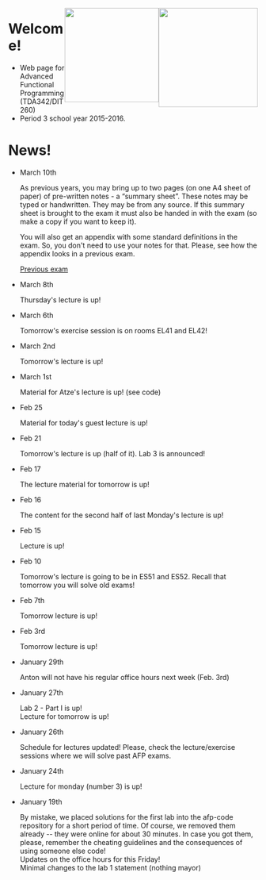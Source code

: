 <!-- Added weird extra section, because otherwise Alejandro's does not appear -->
<!-- ## Empty -->
<!-- --- -->

<img style="float:right"
     class="img"
     src="https://www.chalmers.se/SiteCollectionImages/Logotyper/Chalmers%20logotyp/AvancezChalmers_black_centered.png"
     height="200">
<img style="float:right"
     class="img-circle"
     src="http://upload.wikimedia.org/wikipedia/en/8/82/G%C3%B6teborgs_universitet_seal.svg"
     height="190">


# Welcome!

  * Web page for Advanced Functional Programming (TDA342/DIT260)
  * Period 3 school year 2015-2016.


# News!

* March 10th

  <div class = "alert alert-info">
    As previous years, you may bring up to two pages (on one A4 sheet of paper) of
    pre-written notes - a “summary sheet”. These notes may be typed or
    handwritten. They may be from any source. If this summary sheet is brought to
    the exam it must also be handed in with the exam (so make a copy if you want to
    keep it).

    You will also get an appendix with some standard definitions in the exam. So,
    you don't need to use your notes for that. Please, see how the appendix looks in
    a previous exam.

    [Previous exam](http://www.cse.chalmers.se/edu/year/2015/course/TDA342/exam-2014-08/AFP_exam_2014-08.pdf)
  </div>


* March 8th

  <div class = "alert alert-info">
  Thursday's lecture is up!
  </div>


* March 6th

  <div class = "alert alert-info">
  Tomorrow's exercise session is on rooms EL41 and EL42!
  </div>


* March 2nd

  <div class = "alert alert-info">
  Tomorrow's lecture is up!
  </div>

* March 1st

  <div class = "alert alert-info">
  Material for Atze's lecture is up! (see code)
  </div>

* Feb 25

  <div class = "alert alert-info">
  Material for today's guest lecture is up!
  </div>

* Feb 21

  <div class = "alert alert-info">
  Tomorrow's lecture is up (half of it).
  Lab 3 is announced!
  </div>

* Feb 17

  <div class="alert alert-info">
  The lecture material for tomorrow is up!
  </div>

* Feb 16

  <div class="alert alert-info">
  The content for the second half of last Monday's lecture is up!
  </div>


* Feb 15

  <div class="alert alert-info">
  Lecture is up!
  </div>


* Feb 10

  <div class="alert alert-info">
  Tomorrow's lecture is going to be in ES51 and ES52. Recall that tomorrow you
  will solve old exams!
  </div>

* Feb 7th

  <div class="alert alert-info">
  Tomorrow lecture is up!
  </div>

* Feb 3rd

  <div class="alert alert-info">
  Tomorrow lecture is up!
  </div>


* January 29th

  <div class="alert alert-info">
  Anton will not have his regular office hours next week (Feb. 3rd)
  </div>



* January 27th

  <div class="alert alert-info">
  Lab 2 - Part I is up!
  </div>

  <div class="alert alert-info">
  Lecture for tomorrow is up!
  </div>


* January 26th

  <div class="alert alert-info">
  Schedule for lectures updated! Please, check the lecture/exercise sessions
  where we will solve past AFP exams.
  </div>


* January 24th

  <div class="alert alert-info">
  Lecture for monday (number 3) is up!
  </div>

* January 19th

  <div class="alert alert-danger">
  By mistake, we placed solutions for the first lab into the afp-code repository
  for a short period of time. Of course, we removed them already -- they were
  online for about 30 minutes. In case you got them, please, remember the cheating
  guidelines and the consequences of using someone else code!
  </div>

  <div class="alert alert-info">
  Updates on the office hours for this Friday!
  </div>

  <div class="alert alert-info">
  Minimal changes to the lab 1 statement (nothing mayor)
  </div>
